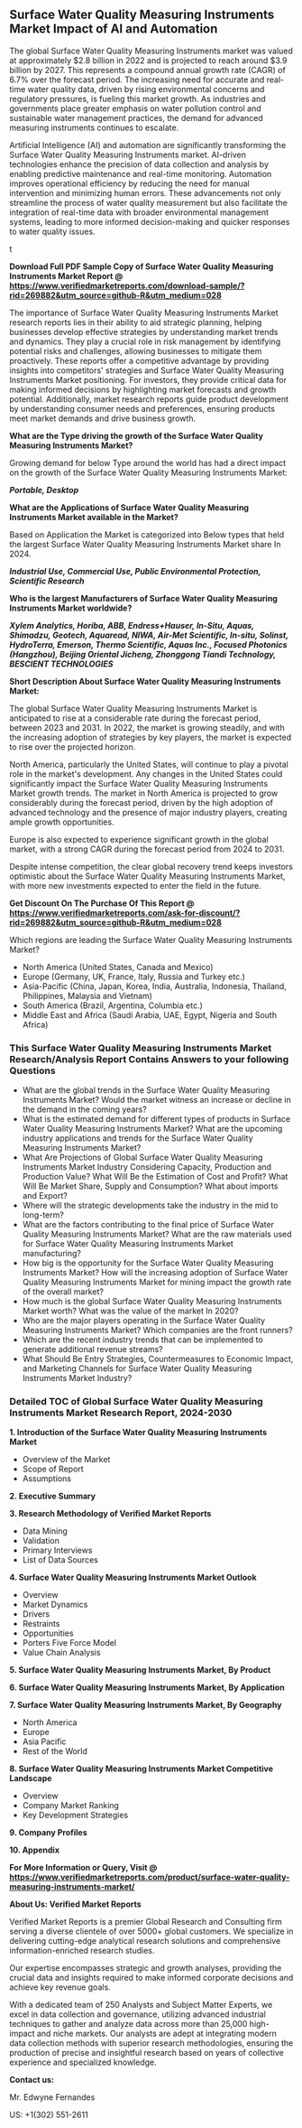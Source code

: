<h2>Surface Water Quality Measuring Instruments Market Impact of AI and Automation</h2><p>The global Surface Water Quality Measuring Instruments market was valued at approximately $2.8 billion in 2022 and is projected to reach around $3.9 billion by 2027. This represents a compound annual growth rate (CAGR) of 6.7% over the forecast period. The increasing need for accurate and real-time water quality data, driven by rising environmental concerns and regulatory pressures, is fueling this market growth. As industries and governments place greater emphasis on water pollution control and sustainable water management practices, the demand for advanced measuring instruments continues to escalate.</p><p>Artificial Intelligence (AI) and automation are significantly transforming the Surface Water Quality Measuring Instruments market. AI-driven technologies enhance the precision of data collection and analysis by enabling predictive maintenance and real-time monitoring. Automation improves operational efficiency by reducing the need for manual intervention and minimizing human errors. These advancements not only streamline the process of water quality measurement but also facilitate the integration of real-time data with broader environmental management systems, leading to more informed decision-making and quicker responses to water quality issues.</p>t</p><p id="" class=""><strong>Download Full PDF Sample Copy of Surface Water Quality Measuring Instruments Market Report @ <a href="https://www.verifiedmarketreports.com/download-sample/?rid=269882&utm_source=github-R&utm_medium=028" target="_blank">https://www.verifiedmarketreports.com/download-sample/?rid=269882&utm_source=github-R&utm_medium=028</a></strong></p><p>The importance of&nbsp;Surface Water Quality Measuring Instruments Market research reports lies in their ability to aid strategic planning, helping businesses develop effective strategies by understanding market trends and dynamics. They play a crucial role in risk management by identifying potential risks and challenges, allowing businesses to mitigate them proactively. These reports offer a competitive advantage by providing insights into competitors' strategies and Surface Water Quality Measuring Instruments Market positioning. For investors, they provide critical data for making informed decisions by highlighting market forecasts and growth potential. Additionally, market research reports guide product development by understanding consumer needs and preferences, ensuring products meet market demands and drive business growth.</p><p><strong>What are the&nbsp;Type driving the growth of the Surface Water Quality Measuring Instruments Market?</strong></p><p id="" class="">Growing demand for below Type around the world has had a direct impact on the growth of the Surface Water Quality Measuring Instruments Market:</p><em><strong>Portable, Desktop</strong></em></p><strong>What are the&nbsp;Applications&nbsp;of Surface Water Quality Measuring Instruments Market available in the Market?</strong></p><p id="" class="">Based on Application the Market is categorized into Below types that held the largest Surface Water Quality Measuring Instruments Market share In 2024.</p><em><strong>Industrial Use, Commercial Use, Public Environmental Protection, Scientific Research</strong></em></p><strong>Who is the largest Manufacturers of Surface Water Quality Measuring Instruments Market worldwide?</strong></p><p><em><strong>Xylem Analytics, Horiba, ABB, Endress+Hauser, In-Situ, Aquas, Shimadzu, Geotech, Aquaread, NIWA, Air-Met Scientific, In-situ, Solinst, HydroTerra, Emerson, Thermo Scientific, Aquas Inc., Focused Photonics (Hangzhou), Beijing Oriental Jicheng, Zhonggong Tiandi Technology, BESCIENT TECHNOLOGIES</strong></em></p><p id="" class=""><strong>Short Description About Surface Water Quality Measuring Instruments Market:</strong></p><p>The global Surface Water Quality Measuring Instruments Market is anticipated to rise at a considerable rate during the forecast period, between 2023 and 2031. In 2022, the market is growing steadily, and with the increasing adoption of strategies by key players, the market is expected to rise over the projected horizon.</p><p>North America, particularly the United States, will continue to play a pivotal role in the market's development. Any changes in the United States could significantly impact the Surface Water Quality Measuring Instruments Market growth trends. The market in North America is projected to grow considerably during the forecast period, driven by the high adoption of advanced technology and the presence of major industry players, creating ample growth opportunities.</p><p>Europe is also expected to experience significant growth in the global market, with a strong CAGR during the forecast period from 2024 to 2031.</p><p>Despite intense competition, the clear global recovery trend keeps investors optimistic about the Surface Water Quality Measuring Instruments Market, with more new investments expected to enter the field in the future.</p><p id="" class=""><strong>Get Discount On The Purchase Of This Report @ <a href="https://www.verifiedmarketreports.com/ask-for-discount/?rid=269882&utm_source=github-R&utm_medium=028" target="_blank">https://www.verifiedmarketreports.com/ask-for-discount/?rid=269882&utm_source=github-R&utm_medium=028</a></strong></p>Which regions are leading the Surface Water Quality Measuring Instruments Market?</p><ul><li>North America (United States, Canada and Mexico)</li><li>Europe (Germany, UK, France, Italy, Russia and Turkey etc.)</li><li>Asia-Pacific (China, Japan, Korea, India, Australia, Indonesia, Thailand, Philippines, Malaysia and Vietnam)</li><li>South America (Brazil, Argentina, Columbia etc.)</li><li>Middle East and Africa (Saudi Arabia, UAE, Egypt, Nigeria and South Africa)</li></ul><h3 id="" class="">This Surface Water Quality Measuring Instruments Market Research/Analysis Report Contains Answers to your following Questions</h3><ul><li>What are the global trends in the Surface Water Quality Measuring Instruments Market? Would the market witness an increase or decline in the demand in the coming years?</li><li>What is the estimated demand for different types of products in Surface Water Quality Measuring Instruments Market? What are the upcoming industry applications and trends for the Surface Water Quality Measuring Instruments Market?</li><li>What Are Projections of Global Surface Water Quality Measuring Instruments Market Industry Considering Capacity, Production and Production Value? What Will Be the Estimation of Cost and Profit? What Will Be Market Share, Supply and Consumption? What about imports and Export?</li><li>Where will the strategic developments take the industry in the mid to long-term?</li><li>What are the factors contributing to the final price of Surface Water Quality Measuring Instruments Market? What are the raw materials used for Surface Water Quality Measuring Instruments Market manufacturing?</li><li>How big is the opportunity for the Surface Water Quality Measuring Instruments Market? How will the increasing adoption of Surface Water Quality Measuring Instruments Market for mining impact the growth rate of the overall market?</li><li>How much is the global Surface Water Quality Measuring Instruments Market worth? What was the value of the market In 2020?</li><li>Who are the major players operating in the Surface Water Quality Measuring Instruments Market? Which companies are the front runners?</li><li>Which are the recent industry trends that can be implemented to generate additional revenue streams?</li><li>What Should Be Entry Strategies, Countermeasures to Economic Impact, and Marketing Channels for Surface Water Quality Measuring Instruments Market Industry?</li></ul><h3 id="" class="">Detailed TOC of Global Surface Water Quality Measuring Instruments Market Research Report, 2024-2030</h3><p id="" class=""><strong>1. Introduction of the Surface Water Quality Measuring Instruments Market</strong></p><ul><li>Overview of the Market</li><li>Scope of Report</li><li>Assumptions</li></ul><p id="" class=""><strong>2. Executive Summary</strong></p><p id="" class=""><strong>3. Research Methodology of Verified Market Reports</strong></p><ul><li>Data Mining</li><li>Validation</li><li>Primary Interviews</li><li>List of Data Sources</li></ul><p id="" class=""><strong>4. Surface Water Quality Measuring Instruments Market Outlook</strong></p><ul><li>Overview</li><li>Market Dynamics</li><li>Drivers</li><li>Restraints</li><li>Opportunities</li><li>Porters Five Force Model</li><li>Value Chain Analysis</li></ul><p id="" class=""><strong>5. Surface Water Quality Measuring Instruments Market, By Product</strong></p><p id="" class=""><strong>6. Surface Water Quality Measuring Instruments Market, By Application</strong></p><p id="" class=""><strong>7. Surface Water Quality Measuring Instruments Market, By Geography</strong></p><ul><li>North America</li><li>Europe</li><li>Asia Pacific</li><li>Rest of the World</li></ul><p id="" class=""><strong>8. Surface Water Quality Measuring Instruments Market Competitive Landscape</strong></p><ul><li>Overview</li><li>Company Market Ranking</li><li>Key Development Strategies</li></ul><p id="" class=""><strong>9. Company Profiles</strong></p><p id="" class=""><strong>10. Appendix</strong></p><p id="" class=""><strong>For More Information or Query, Visit @ <a href="https://www.verifiedmarketreports.com/product/surface-water-quality-measuring-instruments-market/" target="_blank">https://www.verifiedmarketreports.com/product/surface-water-quality-measuring-instruments-market/</a></strong></p><p id="" class=""><strong>About Us: Verified Market Reports</strong></p><p id="" class="">Verified Market Reports is a premier Global Research and Consulting firm serving a diverse clientele of over 5000+ global customers. We specialize in delivering cutting-edge analytical research solutions and comprehensive information-enriched research studies.</p><p id="" class="">Our expertise encompasses strategic and growth analyses, providing the crucial data and insights required to make informed corporate decisions and achieve key revenue goals.</p><p id="" class="">With a dedicated team of 250 Analysts and Subject Matter Experts, we excel in data collection and governance, utilizing advanced industrial techniques to gather and analyze data across more than 25,000 high-impact and niche markets. Our analysts are adept at integrating modern data collection methods with superior research methodologies, ensuring the production of precise and insightful research based on years of collective experience and specialized knowledge.</p><p id="" class=""><strong>Contact us:</strong></p><p id="" class="">Mr. Edwyne Fernandes</p><p id="" class="">US: +1(302) 551-2611</p>